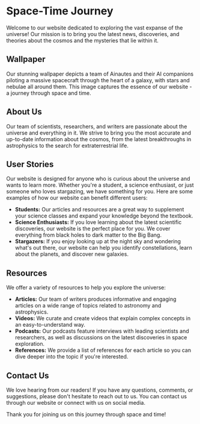 <!--font:Poppins-->

# Space-Time Journey

Welcome to our website dedicated to exploring the vast expanse of the universe! Our mission is to bring you the latest news, discoveries, and theories about the cosmos and the mysteries that lie within it.

## Wallpaper

Our stunning wallpaper depicts a team of Ainautes and their AI companions piloting a massive spacecraft through the heart of a galaxy, with stars and nebulae all around them. This image captures the essence of our website - a journey through space and time.

## About Us

Our team of scientists, researchers, and writers are passionate about the universe and everything in it. We strive to bring you the most accurate and up-to-date information about the cosmos, from the latest breakthroughs in astrophysics to the search for extraterrestrial life.

## User Stories

Our website is designed for anyone who is curious about the universe and wants to learn more. Whether you're a student, a science enthusiast, or just someone who loves stargazing, we have something for you. Here are some examples of how our website can benefit different users:

-   **Students:** Our articles and resources are a great way to supplement your science classes and expand your knowledge beyond the textbook.
-   **Science Enthusiasts:** If you love learning about the latest scientific discoveries, our website is the perfect place for you. We cover everything from black holes to dark matter to the Big Bang.
-   **Stargazers:** If you enjoy looking up at the night sky and wondering what's out there, our website can help you identify constellations, learn about the planets, and discover new galaxies.

## Resources

We offer a variety of resources to help you explore the universe:

-   **Articles:** Our team of writers produces informative and engaging articles on a wide range of topics related to astronomy and astrophysics.
-   **Videos:** We curate and create videos that explain complex concepts in an easy-to-understand way.
-   **Podcasts:** Our podcasts feature interviews with leading scientists and researchers, as well as discussions on the latest discoveries in space exploration.
-   **References:** We provide a list of references for each article so you can dive deeper into the topic if you're interested.

## Contact Us

We love hearing from our readers! If you have any questions, comments, or suggestions, please don't hesitate to reach out to us. You can contact us through our website or connect with us on social media.

Thank you for joining us on this journey through space and time!

<!--

Write me content for website with wallpaper which alt text is:

"A team of Ainautes and their AI companions piloting a massive spacecraft through the heart of a galaxy, with stars and nebulae all around them."

The name/title of the page should not be 1:1 copy of the alt text but rather a real content of the website which is using this wallpaper.

- Use markdown format
- Start with heading
- Heading should be short and concise
- The content should look like a real website
- The website should not be about the wallpaper, wallpaper is just a related background
- Heading should be contain work "wallpaper" or "background"
- Include real sections like references, contact, user stories, etc. use things relevant to the page purpose.
- Feel free to use structure like headings, bullets, numbering, blockquotes, paragraphs, horizontal lines, etc.
- You can use formatting like bold or _italic_
- You can include UTF-8 emojis
- Links should be only #hash anchors (and you can refer to the document itself)
- Do not include images


---


# Exploring the Universe: A Journey Through Space and Time

Welcome to our website dedicated to exploring the vast expanse of the universe! Our mission is to bring you the latest news, discoveries, and theories about the cosmos and the mysteries that lie within it.

## Wallpaper

Our stunning wallpaper depicts a team of Ainautes and their AI companions piloting a massive spacecraft through the heart of a galaxy, with stars and nebulae all around them. This image captures the essence of our website - a journey through space and time.

## About Us

Our team of scientists, researchers, and writers are passionate about the universe and everything in it. We strive to bring you the most accurate and up-to-date information about the cosmos, from the latest breakthroughs in astrophysics to the search for extraterrestrial life.

## User Stories

Our website is designed for anyone who is curious about the universe and wants to learn more. Whether you're a student, a science enthusiast, or just someone who loves stargazing, we have something for you. Here are some examples of how our website can benefit different users:

- **Students:** Our articles and resources are a great way to supplement your science classes and expand your knowledge beyond the textbook.
- **Science Enthusiasts:** If you love learning about the latest scientific discoveries, our website is the perfect place for you. We cover everything from black holes to dark matter to the Big Bang.
- **Stargazers:** If you enjoy looking up at the night sky and wondering what's out there, our website can help you identify constellations, learn about the planets, and discover new galaxies.

## Resources

We offer a variety of resources to help you explore the universe:

- **Articles:** Our team of writers produces informative and engaging articles on a wide range of topics related to astronomy and astrophysics.
- **Videos:** We curate and create videos that explain complex concepts in an easy-to-understand way.
- **Podcasts:** Our podcasts feature interviews with leading scientists and researchers, as well as discussions on the latest discoveries in space exploration.
- **References:** We provide a list of references for each article so you can dive deeper into the topic if you're interested.

## Contact Us

We love hearing from our readers! If you have any questions, comments, or suggestions, please don't hesitate to reach out to us. You can contact us through our website or connect with us on social media.

Thank you for joining us on this journey through space and time!


---


Write me a Google font which is best fitting for the website.

Pick from the list:
- Lato
- Orbitron
- Playfair Display
- Exo 2
- Dancing Script
- Raleway
- Montserrat
- Lobster
- Great Vibes
- Poppins
- Inter
- Cabin
- Cinzel Decorative
- Cormorant Garamond
- Cinzel
- IBM Plex Sans
- Barlow Condensed
- Open Sans
- Alegreya
- Barlow Condensed
- Roboto
- Futura


Write just the font name nothing else.


---


Poppins

-->
